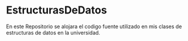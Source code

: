 # EstructurasDeDatos
En este Repositorio se alojara el codigo fuente utilizado en mis clases de estructuras de datos en la universidad.
